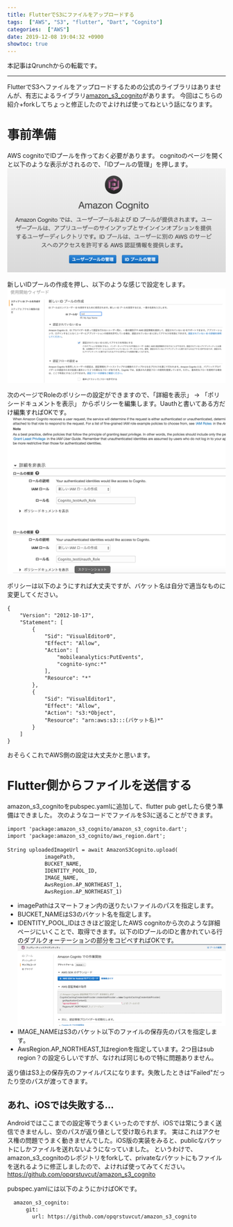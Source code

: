 ```yaml
---
title: FlutterでS3にファイルをアップロードする
tags:  ["AWS", "S3", "flutter", "Dart", "Cognito"]
categories:  ["AWS"]
date: 2019-12-08 19:04:32 +0900
showtoc: true
---
```

本記事はQrunchからの転載です。
___
FlutterでS3へファイルをアップロードするための公式のライブラリはありませんが、有志によるライブラリ[amazon_s3_cognito](https://pub.dev/packages/amazon_s3_cognito)があります。
今回はこちらの紹介+forkしてちょっと修正したのでよければ使ってねという話になります。

# 事前準備
AWS cognitoでIDプールを作っておく必要があります。
cognitoのページを開くと以下のような表示がされるので、「IDプールの管理」を押します。
![undefined.jpg](51dca99b7523115a42a0e5331b29bba1.png)

新しいIDプールの作成を押し、以下のような感じで設定をします。
![undefined.jpg](f29b36e4c772d25380ee184e5d4b7128.png)

次のページでRoleのポリシーの設定ができますので、「詳細を表示」 -> 「ポリシードキュメントを表示」 からポリシーを編集します。Uauthと書いてある方だけ編集すればOKです。
![undefined.jpg](ec491a947954374fa40c7f89a030e67b.png)

ポリシーは以下のようにすれば大丈夫ですが、バケット名は自分で適当なものに変更してください。
```
{
    "Version": "2012-10-17",
    "Statement": [
        {
            "Sid": "VisualEditor0",
            "Effect": "Allow",
            "Action": [
                "mobileanalytics:PutEvents",
                "cognito-sync:*"
            ],
            "Resource": "*"
        },
        {
            "Sid": "VisualEditor1",
            "Effect": "Allow",
            "Action": "s3:*Object",
            "Resource": "arn:aws:s3:::(バケット名)*"
        }
    ]
}
```

おそらくこれでAWS側の設定は大丈夫かと思います。

# Flutter側からファイルを送信する
amazon_s3_cognitoをpubspec.yamlに追加して、flutter pub getしたら使う準備はできました。
次のようなコードでファイルをS3に送ることができます。
```
import 'package:amazon_s3_cognito/amazon_s3_cognito.dart';
import 'package:amazon_s3_cognito/aws_region.dart';

String uploadedImageUrl = await AmazonS3Cognito.upload(
            imagePath,
            BUCKET_NAME,
            IDENTITY_POOL_ID,
            IMAGE_NAME,
            AwsRegion.AP_NORTHEAST_1,
            AwsRegion.AP_NORTHEAST_1)
```
* imagePathはスマートフォン内の送りたいファイルのパスを指定します。
* BUCKET_NAMEはS3のバケット名を指定します。
* IDENTITY_POOL_IDはさきほど設定したAWS cognitoから次のような詳細ページにいくことで、取得できます。以下のIDプールのIDと書かれている行のダブルクォーテーションの部分をコピペすればOKです。
![undefined.jpg](5156acb6c29b977915456e21c1d96fb8.png)
* IMAGE_NAMEはS3のバケット以下のファイルの保存先のパスを指定します。
* AwsRegion.AP_NORTHEAST_1はregionを指定しています。2つ目はsub region？の設定らしいですが、なければ同じもので特に問題ありません。

返り値はS3上の保存先のファイルパスになります。失敗したときは"Failed"だったり空のパスが渡ってきます。

## あれ、iOSでは失敗する…
Androidではここまでの設定等でうまくいったのですが、iOSでは常にうまく送信できませんし、空のパスが返り値として受け取られます。
実はこれはアクセス権の問題でうまく動きませんでした。iOS版の実装をみると、publicなバケットにしかファイルを送れないようになっていました。
というわけで、amazon_s3_cognitoのレポジトリをforkして、privateなバケットにもファイルを送れるように修正しましたので、よければ使ってみてください。
https://github.com/opqrstuvcut/amazon_s3_cognito

pubspec.yamlには以下のようにかけばOKです。
```
  amazon_s3_cognito:
      git:
        url: https://github.com/opqrstuvcut/amazon_s3_cognito
```

